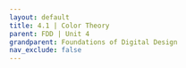```yaml
---
layout: default
title: 4.1 | Color Theory
parent: FDD | Unit 4
grandparent: Foundations of Digital Design
nav_exclude: false
---
```


    